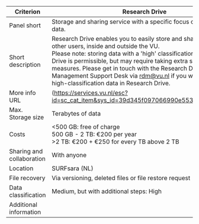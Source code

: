 |Criterion|Research Drive|
|--------|------|
|Panel short|Storage and sharing service with a specific focus on research data.|
|Short description|Research Drive enables you to easily store and share files with other users, inside and outside the VU. <br> Please note: storing data with a 'high' classification in Research Drive is permissible, but may require taking extra security measures. Please get in touch with the Research Data Management Support Desk via [rdm@vu.nl](mailto:rdm@vu.nl) if you want to store high-classification data in Research Drive.|
|More info URL|(https://services.vu.nl/esc?id=sc_cat_item&sys_id=39d345f097066990e553359fe153af01)|
|Max. Storage size|Terabytes of data|
|Costs|<500 GB: free of charge <br> 500 GB - 2 TB: €200 per year <br> >2 TB: €200 + €250 for every TB above 2 TB|
|Sharing and collaboration|With anyone|
|Location|SURFsara (NL)|
|File recovery|Via versioning, deleted files or file restore request|
|Data classification|Medium, but with additional steps: High|
|Additional information| |
